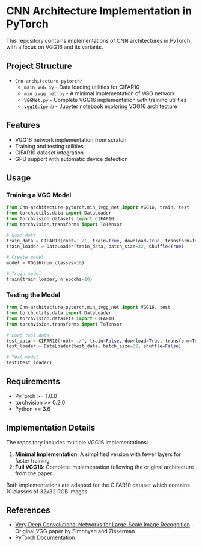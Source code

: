 # CNN Architecture Implementation in PyTorch

This repository contains implementations of CNN architectures in PyTorch, with a focus on VGG16 and its variants.

## Project Structure

- `Cnn-architecture-pytorch/`
  - `main_VGG.py` - Data loading utilities for CIFAR10
  - `min_ivgg_net.py` - A minimal implementation of VGG network
  - `VGGNet.py` - Complete VGG16 implementation with training utilities
  - `vgg16.ipynb` - Jupyter notebook exploring VGG16 architecture

## Features

- VGG16 network implementation from scratch
- Training and testing utilities
- CIFAR10 dataset integration
- GPU support with automatic device detection

## Usage

### Training a VGG Model

```python
from Cnn-architecture-pytorch.min_ivgg_net import VGG16, train, test
from torch.utils.data import DataLoader
from torchvision.datasets import CIFAR10
from torchvision.transforms import ToTensor

# Load data
train_data = CIFAR10(root='./', train=True, download=True, transform=ToTensor())
train_loader = DataLoader(train_data, batch_size=32, shuffle=True)

# Create model
model = VGG16(num_classes=10)

# Train model
train(train_loader, n_epochs=10)
```

### Testing the Model

```python
from Cnn-architecture-pytorch.min_ivgg_net import VGG16, test
from torch.utils.data import DataLoader
from torchvision.datasets import CIFAR10
from torchvision.transforms import ToTensor

# Load test data
test_data = CIFAR10(root='./', train=False, download=True, transform=ToTensor())
test_loader = DataLoader(test_data, batch_size=32, shuffle=False)

# Test model
test(test_loader)
```

## Requirements

- PyTorch >= 1.0.0
- torchvision >= 0.2.0
- Python >= 3.6

## Implementation Details

The repository includes multiple VGG16 implementations:

1. **Minimal Implementation**: A simplified version with fewer layers for faster training
2. **Full VGG16**: Complete implementation following the original architecture from the paper

Both implementations are adapted for the CIFAR10 dataset which contains 10 classes of 32x32 RGB images.

## References

- [Very Deep Convolutional Networks for Large-Scale Image Recognition](https://arxiv.org/abs/1409.1556) - Original VGG paper by Simonyan and Zisserman
- [PyTorch Documentation](https://pytorch.org/docs/stable/index.html)
